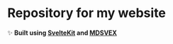 # Repository for my website

✨ **Built using [SvelteKit](https://kit.svelte.dev/)  and [MDSVEX](https://mdsvex.pngwn.io/)**
